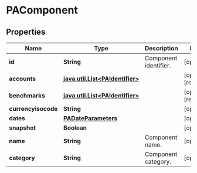 

# PAComponent

## Properties

Name | Type | Description | Notes
------------ | ------------- | ------------- | -------------
**id** | **String** | Component identifier. |  [optional]
**accounts** | [**java.util.List&lt;PAIdentifier&gt;**](PAIdentifier.md) |  |  [optional] [readonly]
**benchmarks** | [**java.util.List&lt;PAIdentifier&gt;**](PAIdentifier.md) |  |  [optional] [readonly]
**currencyisocode** | **String** |  |  [optional]
**dates** | [**PADateParameters**](PADateParameters.md) |  |  [optional]
**snapshot** | **Boolean** |  |  [optional]
**name** | **String** | Component name. |  [optional]
**category** | **String** | Component category. |  [optional]



